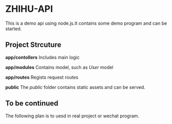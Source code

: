 # ZHIHU-API
This is a demo api using node.js.It contains some demo program and can be started.

## Project Strcuture

**app/contollers**
Includes main logic 

**app/modules**
Contains model, such as *User* model

**app/routes**
Regists request routes

**public**
The *public* folder contains static assets and can be served.

## To be continued
The following plan is to uesd in real project or wechat program.
